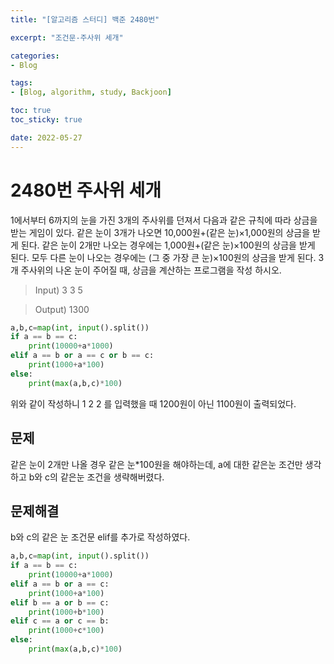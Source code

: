 ```yaml
--- 
title: "[알고리즘 스터디] 백준 2480번" 

excerpt: "조건문-주사위 세개" 

categories: 
- Blog 

tags: 
- [Blog, algorithm, study, Backjoon]

toc: true
toc_sticky: true

date: 2022-05-27
--- 
```


# 2480번 주사위 세개
1에서부터 6까지의 눈을 가진 3개의 주사위를 던져서 다음과 같은 규칙에 따라 상금을 받는 게임이 있다. 
같은 눈이 3개가 나오면 10,000원+(같은 눈)×1,000원의 상금을 받게 된다. 
같은 눈이 2개만 나오는 경우에는 1,000원+(같은 눈)×100원의 상금을 받게 된다. 
모두 다른 눈이 나오는 경우에는 (그 중 가장 큰 눈)×100원의 상금을 받게 된다.
3개 주사위의 나온 눈이 주어질 때, 상금을 계산하는 프로그램을 작성 하시오.

> Input) 3 3 5

> Output) 1300

```python 
a,b,c=map(int, input().split())
if a == b == c:
    print(10000+a*1000)
elif a == b or a == c or b == c:
    print(1000+a*100)
else:
    print(max(a,b,c)*100)
```

위와 같이 작성하니 1 2 2 를 입력했을 때 1200원이 아닌 1100원이 출력되었다.

## 문제
같은 눈이 2개만 나올 경우 같은 눈*100원을 해야하는데, a에 대한 같은눈 조건만 생각하고 b와 c의 같은눈 조건을 생략해버렸다.
## 문제해결
b와 c의 같은 눈 조건문 elif를 추가로 작성하였다.

```python
a,b,c=map(int, input().split())
if a == b == c:
    print(10000+a*1000)
elif a == b or a == c:
    print(1000+a*100)
elif b == a or b == c:
    print(1000+b*100)
elif c == a or c == b:
    print(1000+c*100)
else:
    print(max(a,b,c)*100)
```